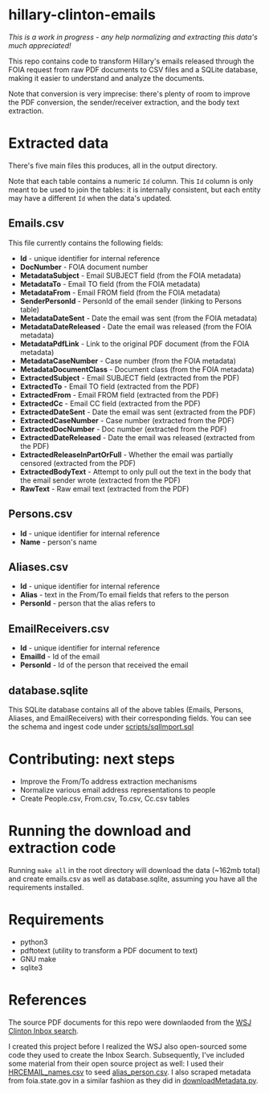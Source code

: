# hillary-clinton-emails

*This is a work in progress - any help normalizing and extracting this data's much appreciated!*

This repo contains code to transform Hillary's emails released through the FOIA request from raw PDF documents to CSV files and a SQLite database, making it easier to understand and analyze the documents.

Note that conversion is very imprecise: there's plenty of room to improve the PDF conversion, the sender/receiver extraction, and the body text extraction.

# Extracted data

There's five main files this produces, all in the output directory.

Note that each table contains a numeric `Id` column. This `Id` column is only meant to be used to join the tables: it is internally consistent, but each entity may have a different `Id` when the data's updated.

## Emails.csv

This file currently contains the following fields:

 - **Id** - unique identifier for internal reference
 - **DocNumber** - FOIA document number
 - **MetadataSubject** - Email SUBJECT field (from the FOIA metadata)
 - **MetadataTo** - Email TO field (from the FOIA metadata)
 - **MetadataFrom** - Email FROM field (from the FOIA metadata)
 - **SenderPersonId** - PersonId of the email sender (linking to Persons table)
 - **MetadataDateSent** - Date the email was sent (from the FOIA metadata)
 - **MetadataDateReleased** - Date the email was released (from the FOIA metadata)
 - **MetadataPdfLink** - Link to the original PDF document (from the FOIA metadata)
 - **MetadataCaseNumber** - Case number (from the FOIA metadata)
 - **MetadataDocumentClass** - Document class (from the FOIA metadata)
 - **ExtractedSubject** - Email SUBJECT field (extracted from the PDF)
 - **ExtractedTo** - Email TO field (extracted from the PDF)
 - **ExtractedFrom** - Email FROM field (extracted from the PDF)
 - **ExtractedCc** - Email CC field (extracted from the PDF)
 - **ExtractedDateSent** - Date the email was sent (extracted from the PDF)
 - **ExtractedCaseNumber** - Case number (extracted from the PDF)
 - **ExtractedDocNumber** - Doc number (extracted from the PDF)
 - **ExtractedDateReleased** - Date the email was released (extracted from the PDF)
 - **ExtractedReleaseInPartOrFull** - Whether the email was partially censored (extracted from the PDF)
 - **ExtractedBodyText** - Attempt to only pull out the text in the body that the email sender wrote (extracted from the PDF)
 - **RawText** - Raw email text (extracted from the PDF)

## Persons.csv

 - **Id** - unique identifier for internal reference
 - **Name** - person's name

## Aliases.csv

 - **Id** - unique identifier for internal reference
 - **Alias** - text in the From/To email fields that refers to the person
 - **PersonId** - person that the alias refers to

## EmailReceivers.csv

 - **Id** - unique identifier for internal reference
 - **EmailId** - Id of the email
 - **PersonId** - Id of the person that received the email

## database.sqlite

This SQLite database contains all of the above tables (Emails, Persons, Aliases, and EmailReceivers) with their corresponding fields. You can see the schema and ingest code under [scripts/sqlImport.sql](https://github.com/benhamner/hillary-clinton-emails/blob/master/scripts/sqliteImport.sql)

# Contributing: next steps

 - Improve the From/To address extraction mechanisms
 - Normalize various email address representations to people
 - Create People.csv, From.csv, To.csv, Cc.csv tables

# Running the download and extraction code

Running `make all` in the root directory will download the data (~162mb total) and create emails.csv as well as database.sqlite, assuming you have all the requirements installed.

# Requirements

 - python3
 - pdftotext (utility to transform a PDF document to text)
 - GNU make
 - sqlite3

# References

The source PDF documents for this repo were downlaoded from the [WSJ Clinton Inbox search](http://graphics.wsj.com/hillary-clinton-email-documents/).

I created this project before I realized the WSJ also open-sourced some code they used to create the Inbox Search. Subsequently, I've included some material from their open source project as well: I used their [HRCEMAIL_names.csv](https://raw.githubusercontent.com/wsjdata/clinton-email-cruncher/d8dc1916465b90e4147460f9e432cf9cafc8d3b5/HRCEMAIL_names.csv) to seed [alias_person.csv](https://github.com/benhamner/hillary-clinton-emails/blob/master/output/versionedInput.csv). I also scraped metadata from foia.state.gov in a similar fashion as they did in [downloadMetadata.py](https://github.com/wsjdata/clinton-email-cruncher/blob/master/downloadMetadata.py).